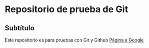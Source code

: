 # Repositorio de prueba de Git

## Subtítulo

Este repositorio es para pruebas con Git y Github
[Página a Google](www.google.com)